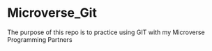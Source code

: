 # Microverse_Git
The purpose of this repo is to practice using GIT with my Microverse Programming Partners

